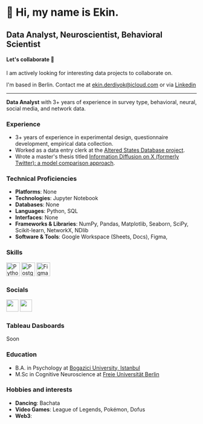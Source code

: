 👋 Hi, my name is Ekin.
===============================

Data Analyst, Neuroscientist, Behavioral Scientist
-----------------------------

#### Let's collaborate 🤝

I am actively looking for interesting data projects to collaborate on.

I'm based in Berlin. Contact me at [ekin.derdiyok@icloud.com](mailto:ekin.derdiyok@icloud.com) or via [Linkedin](https://linkedin.com/in/ekinderdiyok)

------------

**Data Analyst** with 3+ years of experience in survey type, behavioral, neural, social media, and network data.

### Experience

- 3+ years of experience in experimental design, questionnaire development, empirical data collection.
- Worked as a data entry clerk at the [Altered States Database project](https://osf.io/8mbru/).
- Wrote a master's thesis titled [Information Diffusion on X (formerly Twitter): a model comparison approach](https://github.com/ekinderdiyok/information-diffusion-on-twitter).

### Technical Proficiencies

- **Platforms**: None
- **Technologies**: Jupyter Notebook
- **Databases**: None
- **Languages**: Python, SQL
- **Interfaces**: None
- **Frameworks & Libraries**: NumPy, Pandas, Matplotlib, Seaborn, SciPy, Scikit-learn, NetworkX, NDlib
- **Software & Tools**: Google Workspace (Sheets, Docs), Figma,

### Skills  

<p align="left"> 
 <a href="https://www.python.org/" target="_blank" rel="noreferrer"><img src="https://raw.githubusercontent.com/danielcranney/readme-generator/main/public/icons/skills/python-colored.svg" width="36" height="36" alt="Python" /></a>
 <a href="https://www.postgresql.org/" target="_blank" rel="noreferrer"><img src="https://raw.githubusercontent.com/danielcranney/readme-generator/main/public/icons/skills/postgresql-colored.svg" width="36" height="36" alt="PostgreSQL" /></a> 
 <a href="https://www.figma.com/" target="_blank" rel="noreferrer"><img src="https://raw.githubusercontent.com/danielcranney/readme-generator/main/public/icons/skills/figma-colored.svg" width="36" height="36" alt="Figma" /></a> 
</p> 

### Socials  <p align="left"> <a href="https://www.github.com/ekinderdiyok" target="_blank" rel="noreferrer"><img src="https://raw.githubusercontent.com/danielcranney/readme-generator/main/public/icons/socials/github.svg" width="32" height="32" /></a> <a href="https://www.linkedin.com/in/ekinderdiyok/" target="_blank" rel="noreferrer"><img src="https://raw.githubusercontent.com/danielcranney/readme-generator/main/public/icons/socials/linkedin.svg" width="32" height="32" /></a> </p>

### Tableau Dasboards
Soon

### Education
- B.A. in Psychology at [Bogazici University, Istanbul](https://bogazici.edu.tr/en_US/Content/Academic/Undergraduate_Catalogue/Faculty_of_Arts_and_Sciences/Department_of_Psychology)
- M.Sc in Cognitive Neuroscience at [Freie Universität Berlin](https://ewi-psy.fu-berlin.de/mcnb)

### Hobbies and interests
- **Dancing**: Bachata
- **Video Games**: League of Legends, Pokémon, Dofus
- **Web3**:
 

